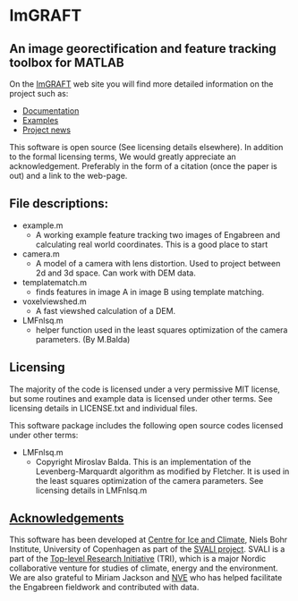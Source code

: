 # ImGRAFT
## An image georectification and feature tracking toolbox for MATLAB

On the [ImGRAFT](http://imgraft.glaciology.net) web site you will find more detailed information on the project such as:
* [Documentation](http://imgraft.glaciology.net/documentation)
* [Examples](http://imgraft.glaciology.net/documentation/examples)
* [Project news](http://imgraft.glaciology.net/news)

This software is open source (See licensing details elsewhere). In addition to the formal licensing terms, We would greatly appreciate an acknowledgement. Preferably in the form of a citation (once the paper is out) and a link to the web-page. 



## File descriptions:

* example.m
	* A working example feature tracking two images of Engabreen and calculating real world coordinates. This is a good place to start
* camera.m
	* A model of a camera with lens distortion. Used to project between 2d and 3d space. Can work with DEM data.
* templatematch.m
	* finds features in image A in image B using template matching. 
* voxelviewshed.m
	* A fast viewshed calculation of a DEM. 
* LMFnlsq.m
	* helper function used in the least squares optimization of the camera parameters. (By M.Balda)
	

	
## Licensing

The majority of the code is licensed under a very permissive MIT license, but some routines and example data is licensed under other terms.	See licensing details in LICENSE.txt and individual files. 

This software package includes the following open source codes licensed under other terms:

* LMFnlsq.m 
	* Copyright Miroslav Balda. This is an implementation of the Levenberg-Marquardt algorithm as modified by Fletcher. It is used in the least squares optimization of the camera parameters. See licensing details in LMFnlsq.m 


## [Acknowledgements](http://imgraft.glaciology.net/acknowledgements)

This software has been developed at [Centre for Ice and Climate](http://www.iceandclimate.nbi.ku.dk), Niels Bohr Institute, University of Copenhagen as part of the [SVALI project](http://www.ncoe-svali.org/). SVALI is a part of the [Top-level Research Initiative](http://www.norden.org/) (TRI), which is a major Nordic collaborative venture for studies of climate, energy and the environment. We are also grateful to Miriam Jackson and [NVE](http://nve.no) who has helped facilitate the Engabreen fieldwork and contributed with data.
 

